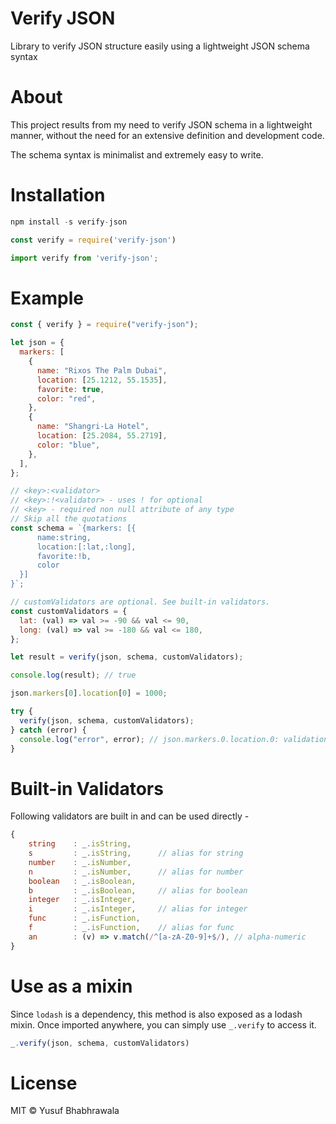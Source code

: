 # Verify JSON

Library to verify JSON structure easily using a lightweight JSON schema syntax

# About

This project results from my need to verify JSON schema in a lightweight manner, without the need for an extensive definition and development code.

The schema syntax is minimalist and extremely easy to write.

# Installation

```JavaScript
npm install -s verify-json

const verify = require('verify-json')

import verify from 'verify-json';
```

# Example

```JavaScript
const { verify } = require("verify-json");

let json = {
  markers: [
    {
      name: "Rixos The Palm Dubai",
      location: [25.1212, 55.1535],
      favorite: true,
      color: "red",
    },
    {
      name: "Shangri-La Hotel",
      location: [25.2084, 55.2719],
      color: "blue",
    },
  ],
};

// <key>:<validator>
// <key>:!<validator> - uses ! for optional
// <key> - required non null attribute of any type
// Skip all the quotations
const schema = `{markers: [{
      name:string,
      location:[:lat,:long],
      favorite:!b,
      color
  }]
}`;

// customValidators are optional. See built-in validators.
const customValidators = {
  lat: (val) => val >= -90 && val <= 90,
  long: (val) => val >= -180 && val <= 180,
};

let result = verify(json, schema, customValidators);

console.log(result); // true

json.markers[0].location[0] = 1000;

try {
  verify(json, schema, customValidators);
} catch (error) {
  console.log("error", error); // json.markers.0.location.0: validation failed
}

```

# Built-in Validators

Following validators are built in and can be used directly -

```JavaScript
{
    string    : _.isString,
    s         : _.isString,      // alias for string
    number    : _.isNumber,
    n         : _.isNumber,      // alias for number
    boolean   : _.isBoolean,
    b         : _.isBoolean,     // alias for boolean
    integer   : _.isInteger,
    i         : _.isInteger,     // alias for integer
    func      : _.isFunction,
    f         : _.isFunction,    // alias for func
    an        : (v) => v.match(/^[a-zA-Z0-9]+$/), // alpha-numeric
}

```

# Use as a mixin

Since `lodash` is a dependency, this method is also exposed as a lodash mixin. Once imported anywhere, you can simply use `_.verify` to access it.

```JavaScript
_.verify(json, schema, customValidators)
```

# License

MIT © Yusuf Bhabhrawala
